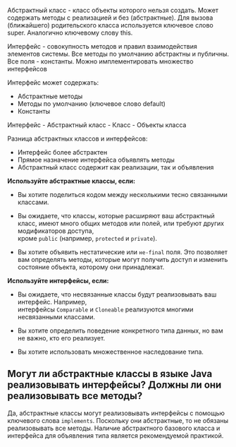 Абстрактный класс - класс объекты которого нельзя создать. Может содержать методы с реализацией и без (абстрактные).
Для вызова (ближайшего) родительского класса используется ключевое слово super. Аналогично ключевому слову this.

Интерфейс - совокупность методов и правил взаимодействия элементов системы. 
Все методы по умолчанию абстрактны и публичны. 
Все поля - константы.
Можно имплементировать множество интерфейсов

Интерфейс может содержать:
- Абстрактные методы
- Методы по умолчанию (ключевое слово default)
- Константы

Интерфейс - Абстрактный класс - Класс - Объекты класса

Разница абстрактных классов и интерфейсов:
- Интерфейс более абстрактен
- Прямое назначение интерфейса объявлять методы
- Абстрактный класс содержит как реализации, так и объявления


**Используйте абстрактные классы, если:**
- Вы хотите поделиться кодом между несколькими тесно связанными классами.
  
- Вы ожидаете, что классы, которые расширяют ваш абстрактный класс, имеют много общих методов или полей, или требуют других модификаторов доступа, кроме `public` (например, `protected` и `private`).
  
- Вы хотите объявить нестатические или `не-final` поля. Это позволяет вам определять методы, которые могут получить доступ и изменить состояние объекта, которому они принадлежат.

**Используйте интерфейсы, если:**

- Вы ожидаете, что несвязанные классы будут реализовывать ваш интерфейс. Например, интерфейсы `Comparable` и `Cloneable` реализуются многими несвязанными классами.
  
- Вы хотите определить поведение конкретного типа данных, но вам не важно, кто его реализует.
  
- Вы хотите использовать множественное наследование типа.

## Могут ли абстрактные классы в языке Java реализовывать интерфейсы? Должны ли они реализовывать все методы?

Да, абстрактные классы могут реализовывать интерфейсы с помощью ключевого слова `implements`. Поскольку они абстрактные, то не обязаны реализовывать все методы. Наличие абстрактного базового класса и интерфейса для объявления типа является рекомендуемой практикой.